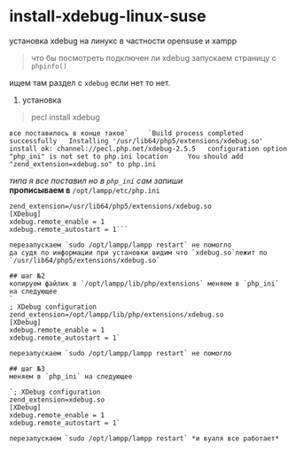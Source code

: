 # install-xdebug-linux-suse  
установка xdebug на линукс в частности opensuse и xampp   

> что бы посмотреть подключен ли xdebug запускаем страницу с `phpinfo()` 
 
ищем там раздел с `xdebug` если нет то нет.  


1. установка   
> pecl install xdebug 

```все поставилось в конце такое`    
`Build process completed successfully  
Installing '/usr/lib64/php5/extensions/xdebug.so'  
install ok: channel://pecl.php.net/xdebug-2.5.5  
configuration option "php_ini" is not set to php.ini location    
You should add "zend_extension=xdebug.so" to php.ini```  

*типа я все поставил но в `php_ini` сам запиши*    
**прописываем в** `/opt/lampp/etc/php.ini`    

```; XDebug configuration  
zend_extension=/usr/lib64/php5/extensions/xdebug.so   
[XDebug]  
xdebug.remote_enable = 1  
xdebug.remote_autostart = 1```  

перезапускаем `sudo /opt/lampp/lampp restart` не помогло     
да судя по информации при установки видим что `xdebug.so`лежит по `/usr/lib64/php5/extensions/xdebug.so`  

## шаг №2  
копируем файлик в `/opt/lampp/lib/php/extensions` меняем в `php_ini` на следующее  
`
; XDebug configuration  
zend_extension=/opt/lampp/lib/php/extensions/xdebug.so  
[XDebug]  
xdebug.remote_enable = 1  
xdebug.remote_autostart = 1`  

перезапускаем `sudo /opt/lampp/lampp restart` не помогло    

## шаг №3   
меняем в `php_ini` на следующее  

`; XDebug configuration  
zend_extension=xdebug.so  
[XDebug]  
xdebug.remote_enable = 1  
xdebug.remote_autostart = 1`  

перезапускаем `sudo /opt/lampp/lampp restart` *и вуаля все работает*    
